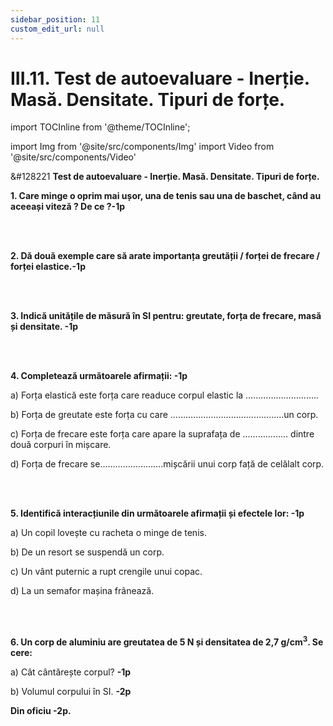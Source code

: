 ```yaml
---
sidebar_position: 11
custom_edit_url: null
---
```


# III.11. Test de autoevaluare - Inerție. Masă. Densitate. Tipuri de forțe.


import TOCInline from '@theme/TOCInline';

<TOCInline toc={toc} />



import Img from '@site/src/components/Img'
import Video from '@site/src/components/Video'


<div class="alert alert--warning" role="alert">

&#128221 **Test de autoevaluare - Inerție. Masă. Densitate. Tipuri de forțe.**


**1. Care minge o oprim mai ușor, una de tenis sau una de baschet, când au aceeași viteză ? De ce ?-1p**

<br></br>

**2. Dă două exemple care să arate importanța greutății / forței de frecare / forței elastice.-1p**

<br></br>

**3. Indică unitățile de măsură în SI pentru: greutate, forța de frecare, masă și densitate. -1p**

<br></br>


**4. Completează următoarele afirmații: -1p**

a)	Forța elastică este forța care readuce corpul elastic la …………………...…..

b)	Forța de greutate este forța cu care ………………………………………un corp.

c)	Forța de frecare este forța care apare la suprafața de ……………… dintre două corpuri în mișcare.

d)	Forța de frecare se…………………….mișcării unui corp față de celălalt corp.


<br></br>

**5. Identifică interacțiunile din următoarele afirmații și efectele lor: -1p**

a)	Un copil lovește cu racheta o minge de tenis.

b)	De un resort se suspendă un corp.

c)	Un vânt puternic a rupt crengile unui copac.

d)	La un semafor mașina frânează.


<br></br>


**6. Un corp de aluminiu are greutatea de 5 N și densitatea de 2,7 g/cm<sup>3</sup>. Se cere:**

a)	Cât cântărește corpul? **-1p**

b)	Volumul corpului în SI. **-2p**



**Din oficiu -2p.**





</div>
